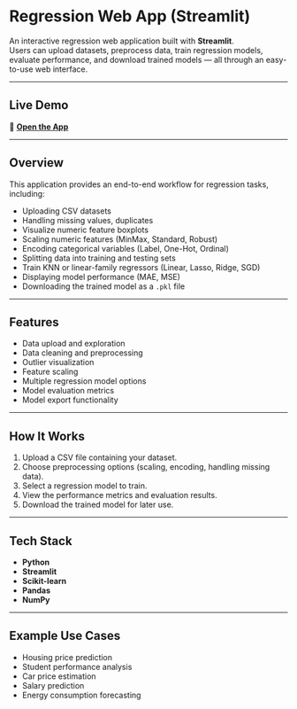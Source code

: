 # Regression Web App (Streamlit)

An interactive regression web application built with **Streamlit**.  
Users can upload datasets, preprocess data, train regression models, evaluate performance, and download trained models — all through an easy-to-use web interface.

---

## Live Demo
🔗 **[Open the App](https://regression-app-app-vgfwvxogejrg85rwn9vddy.streamlit.app/)**

---

## Overview
This application provides an end-to-end workflow for regression tasks, including:

- Uploading CSV datasets  
- Handling missing values, duplicates
- Visualize numeric feature boxplots
- Scaling numeric features (MinMax, Standard, Robust)  
- Encoding categorical variables (Label, One-Hot, Ordinal)  
- Splitting data into training and testing sets  
- Train KNN or linear-family regressors (Linear, Lasso, Ridge, SGD)  
- Displaying model performance (MAE, MSE)  
- Downloading the trained model as a `.pkl` file  

---

## Features
- Data upload and exploration  
- Data cleaning and preprocessing  
- Outlier visualization  
- Feature scaling  
- Multiple regression model options  
- Model evaluation metrics  
- Model export functionality  

---

## How It Works
1. Upload a CSV file containing your dataset.  
2. Choose preprocessing options (scaling, encoding, handling missing data).  
3. Select a regression model to train.  
4. View the performance metrics and evaluation results.  
5. Download the trained model for later use.  

---

## Tech Stack
- **Python**
- **Streamlit**
- **Scikit-learn**
- **Pandas**
- **NumPy**

---

## Example Use Cases
- Housing price prediction  
- Student performance analysis  
- Car price estimation  
- Salary prediction  
- Energy consumption forecasting  

